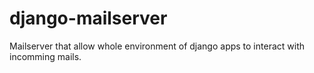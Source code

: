 django-mailserver
=================

Mailserver that allow whole environment of django apps to interact with incomming mails.
